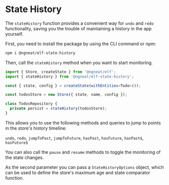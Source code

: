 # State History

The `stateHistory` function provides a convenient way for `undo` and `redo` functionality, saving you the trouble of maintaining a history in the app yourself.

First, you need to install the package by using the CLI command or npm:

```bash
npm i @ngneat/elf-state-history
```

Then, call the `stateHistory` method when you want to start monitoring.

```ts
import { Store, createState } from '@ngneat/elf';
import { stateHistory } from '@ngneat/elf-state-history';

const { state, config } = createState(withEntities<Todo>());

const todosStore = new Store({ state, name, config });

class TodosRepository {
  private persist = stateHistory(todosStore);
}
```

This allows you to use the following methods and queries to jump to points in the store's history timeline:

`undo`, `redo`, `jumpToPast`, `jumpToFuture`, `hasPast`, `hasFuture`, `hasPast$`, `hasFuture$`

You can also call the `pause` and `resume` methods to toggle the monitoring of the state changes.

As the second parameter you can pass a `StateHistoryOptions` object, which can be used to define the store's maximum age and state comparator function.
